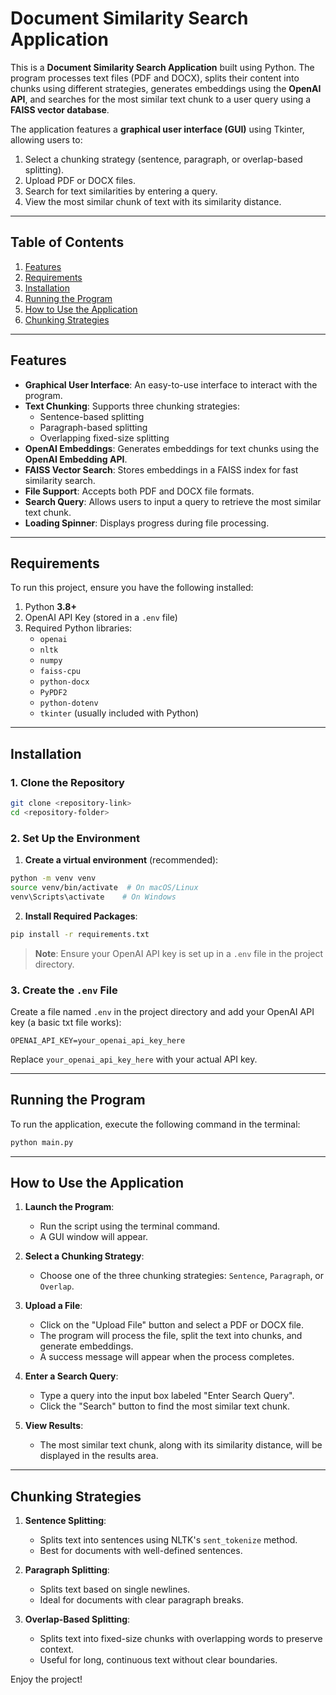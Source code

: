 # Document Similarity Search Application

This is a **Document Similarity Search Application** built using Python. The program processes text files (PDF and DOCX), splits their content into chunks using different strategies, generates embeddings using the **OpenAI API**, and searches for the most similar text chunk to a user query using a **FAISS vector database**.

The application features a **graphical user interface (GUI)** using Tkinter, allowing users to:
1. Select a chunking strategy (sentence, paragraph, or overlap-based splitting).
2. Upload PDF or DOCX files.
3. Search for text similarities by entering a query.
4. View the most similar chunk of text with its similarity distance.

---

## Table of Contents
1. [Features](#features)
2. [Requirements](#requirements)
3. [Installation](#installation)
4. [Running the Program](#running-the-program)
5. [How to Use the Application](#how-to-use-the-application)
6. [Chunking Strategies](#chunking-strategies)

---

## Features
- **Graphical User Interface**: An easy-to-use interface to interact with the program.
- **Text Chunking**: Supports three chunking strategies:
  - Sentence-based splitting
  - Paragraph-based splitting
  - Overlapping fixed-size splitting
- **OpenAI Embeddings**: Generates embeddings for text chunks using the **OpenAI Embedding API**.
- **FAISS Vector Search**: Stores embeddings in a FAISS index for fast similarity search.
- **File Support**: Accepts both PDF and DOCX file formats.
- **Search Query**: Allows users to input a query to retrieve the most similar text chunk.
- **Loading Spinner**: Displays progress during file processing.

---

## Requirements
To run this project, ensure you have the following installed:

1. Python **3.8+**
2. OpenAI API Key (stored in a `.env` file)
3. Required Python libraries:
    - `openai`
    - `nltk`
    - `numpy`
    - `faiss-cpu`
    - `python-docx`
    - `PyPDF2`
    - `python-dotenv`
    - `tkinter` (usually included with Python)

---

## Installation

### 1. Clone the Repository
```bash
git clone <repository-link>
cd <repository-folder>
```

### 2. Set Up the Environment
1. **Create a virtual environment** (recommended):
```bash
python -m venv venv
source venv/bin/activate  # On macOS/Linux
venv\Scripts\activate    # On Windows
```

2. **Install Required Packages**:
```bash
pip install -r requirements.txt
```

> **Note**: Ensure your OpenAI API key is set up in a `.env` file in the project directory.

### 3. Create the `.env` File
Create a file named `.env` in the project directory and add your OpenAI API key (a basic txt file works):
```plaintext
OPENAI_API_KEY=your_openai_api_key_here
```
Replace `your_openai_api_key_here` with your actual API key.

---

## Running the Program

To run the application, execute the following command in the terminal:
```bash
python main.py
```

---

## How to Use the Application

1. **Launch the Program**:
   - Run the script using the terminal command.
   - A GUI window will appear.

2. **Select a Chunking Strategy**:
   - Choose one of the three chunking strategies: `Sentence`, `Paragraph`, or `Overlap`.

3. **Upload a File**:
   - Click on the "Upload File" button and select a PDF or DOCX file.
   - The program will process the file, split the text into chunks, and generate embeddings.
   - A success message will appear when the process completes.

4. **Enter a Search Query**:
   - Type a query into the input box labeled "Enter Search Query".
   - Click the "Search" button to find the most similar text chunk.

5. **View Results**:
   - The most similar text chunk, along with its similarity distance, will be displayed in the results area.

---

## Chunking Strategies

1. **Sentence Splitting**:
   - Splits text into sentences using NLTK's `sent_tokenize` method.
   - Best for documents with well-defined sentences.

2. **Paragraph Splitting**:
   - Splits text based on single newlines.
   - Ideal for documents with clear paragraph breaks.

3. **Overlap-Based Splitting**:
   - Splits text into fixed-size chunks with overlapping words to preserve context.
   - Useful for long, continuous text without clear boundaries.






Enjoy the project!
